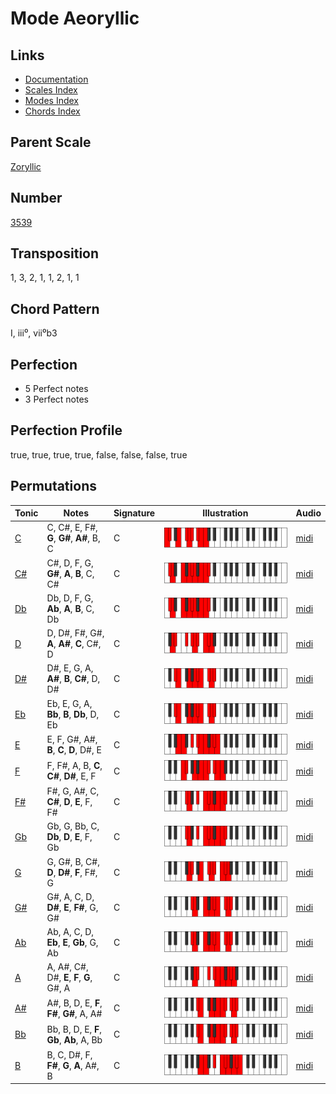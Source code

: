 # Mode Aeoryllic

## Links

- [Documentation](README.md)
- [Scales Index](Scales.md)
- [Modes Index](Modes.md)
- [Chords Index](Chords.md)

## Parent Scale

[Zoryllic](ScaleZoryllic.md)

## Number

[3539](https://ianring.com/musictheory/scales/3539)

## Transposition

1, 3, 2, 1, 1, 2, 1, 1

## Chord Pattern

I, iii⁰, vii⁰b3

## Perfection

- 5 Perfect notes
- 3 Perfect notes

## Perfection Profile

true, true, true, true, false, false, false, true

## Permutations

| Tonic | Notes | Signature | Illustration | Audio |
|-------|-------|-----------|--------------|-------|
| [C](ModeCNaturalAeoryllic.md) | C, C#, E, F#, **G**, **G#**, **A#**, B, C | C | ![CNaturalAeoryllic](ModeCNaturalAeoryllic.png) | [midi](https://github.com/edipermadi/music/blob/main/docs/ModeCNaturalAeoryllic.mid?raw=true) |
| [C#](ModeCSharpAeoryllic.md) | C#, D, F, G, **G#**, **A**, **B**, C, C# | C | ![CSharpAeoryllic](ModeCSharpAeoryllic.png) | [midi](https://github.com/edipermadi/music/blob/main/docs/ModeCSharpAeoryllic.mid?raw=true) |
| [Db](ModeDFlatAeoryllic.md) | Db, D, F, G, **Ab**, **A**, **B**, C, Db | C | ![DFlatAeoryllic](ModeDFlatAeoryllic.png) | [midi](https://github.com/edipermadi/music/blob/main/docs/ModeDFlatAeoryllic.mid?raw=true) |
| [D](ModeDNaturalAeoryllic.md) | D, D#, F#, G#, **A**, **A#**, **C**, C#, D | C | ![DNaturalAeoryllic](ModeDNaturalAeoryllic.png) | [midi](https://github.com/edipermadi/music/blob/main/docs/ModeDNaturalAeoryllic.mid?raw=true) |
| [D#](ModeDSharpAeoryllic.md) | D#, E, G, A, **A#**, **B**, **C#**, D, D# | C | ![DSharpAeoryllic](ModeDSharpAeoryllic.png) | [midi](https://github.com/edipermadi/music/blob/main/docs/ModeDSharpAeoryllic.mid?raw=true) |
| [Eb](ModeEFlatAeoryllic.md) | Eb, E, G, A, **Bb**, **B**, **Db**, D, Eb | C | ![EFlatAeoryllic](ModeEFlatAeoryllic.png) | [midi](https://github.com/edipermadi/music/blob/main/docs/ModeEFlatAeoryllic.mid?raw=true) |
| [E](ModeENaturalAeoryllic.md) | E, F, G#, A#, **B**, **C**, **D**, D#, E | C | ![ENaturalAeoryllic](ModeENaturalAeoryllic.png) | [midi](https://github.com/edipermadi/music/blob/main/docs/ModeENaturalAeoryllic.mid?raw=true) |
| [F](ModeFNaturalAeoryllic.md) | F, F#, A, B, **C**, **C#**, **D#**, E, F | C | ![FNaturalAeoryllic](ModeFNaturalAeoryllic.png) | [midi](https://github.com/edipermadi/music/blob/main/docs/ModeFNaturalAeoryllic.mid?raw=true) |
| [F#](ModeFSharpAeoryllic.md) | F#, G, A#, C, **C#**, **D**, **E**, F, F# | C | ![FSharpAeoryllic](ModeFSharpAeoryllic.png) | [midi](https://github.com/edipermadi/music/blob/main/docs/ModeFSharpAeoryllic.mid?raw=true) |
| [Gb](ModeGFlatAeoryllic.md) | Gb, G, Bb, C, **Db**, **D**, **E**, F, Gb | C | ![GFlatAeoryllic](ModeGFlatAeoryllic.png) | [midi](https://github.com/edipermadi/music/blob/main/docs/ModeGFlatAeoryllic.mid?raw=true) |
| [G](ModeGNaturalAeoryllic.md) | G, G#, B, C#, **D**, **D#**, **F**, F#, G | C | ![GNaturalAeoryllic](ModeGNaturalAeoryllic.png) | [midi](https://github.com/edipermadi/music/blob/main/docs/ModeGNaturalAeoryllic.mid?raw=true) |
| [G#](ModeGSharpAeoryllic.md) | G#, A, C, D, **D#**, **E**, **F#**, G, G# | C | ![GSharpAeoryllic](ModeGSharpAeoryllic.png) | [midi](https://github.com/edipermadi/music/blob/main/docs/ModeGSharpAeoryllic.mid?raw=true) |
| [Ab](ModeAFlatAeoryllic.md) | Ab, A, C, D, **Eb**, **E**, **Gb**, G, Ab | C | ![AFlatAeoryllic](ModeAFlatAeoryllic.png) | [midi](https://github.com/edipermadi/music/blob/main/docs/ModeAFlatAeoryllic.mid?raw=true) |
| [A](ModeANaturalAeoryllic.md) | A, A#, C#, D#, **E**, **F**, **G**, G#, A | C | ![ANaturalAeoryllic](ModeANaturalAeoryllic.png) | [midi](https://github.com/edipermadi/music/blob/main/docs/ModeANaturalAeoryllic.mid?raw=true) |
| [A#](ModeASharpAeoryllic.md) | A#, B, D, E, **F**, **F#**, **G#**, A, A# | C | ![ASharpAeoryllic](ModeASharpAeoryllic.png) | [midi](https://github.com/edipermadi/music/blob/main/docs/ModeASharpAeoryllic.mid?raw=true) |
| [Bb](ModeBFlatAeoryllic.md) | Bb, B, D, E, **F**, **Gb**, **Ab**, A, Bb | C | ![BFlatAeoryllic](ModeBFlatAeoryllic.png) | [midi](https://github.com/edipermadi/music/blob/main/docs/ModeBFlatAeoryllic.mid?raw=true) |
| [B](ModeBNaturalAeoryllic.md) | B, C, D#, F, **F#**, **G**, **A**, A#, B | C | ![BNaturalAeoryllic](ModeBNaturalAeoryllic.png) | [midi](https://github.com/edipermadi/music/blob/main/docs/ModeBNaturalAeoryllic.mid?raw=true) |
